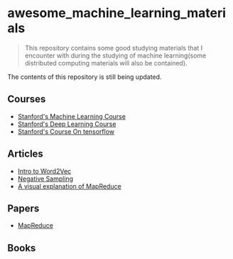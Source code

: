 # awesome_machine_learning_materials

> This repository contains some good studying materials that I encounter with during the studying of machine learning(some distributed computing materials will also be contained).

The contents of this repository is still being updated.

## Courses
* [Stanford's Machine Learning Course](http://cs229.stanford.edu/) 
* [Stanford's Deep Learning Course](cs231n.stanford.edu)
* [Stanford's Course On tensorflow](https://web.stanford.edu/class/cs20si/)

## Articles
* [Intro to Word2Vec](http://mccormickml.com/2016/04/19/word2vec-tutorial-the-skip-gram-model/)
* [Negative Sampling](http://ruder.io/word-embeddings-softmax/)
* [A visual explanation of MapReduce](https://ayende.com/blog/4435/map-reduce-a-visual-explanation)

## Papers
* [MapReduce](https://pdos.csail.mit.edu/6.824/papers/mapreduce.pdf)

## Books


